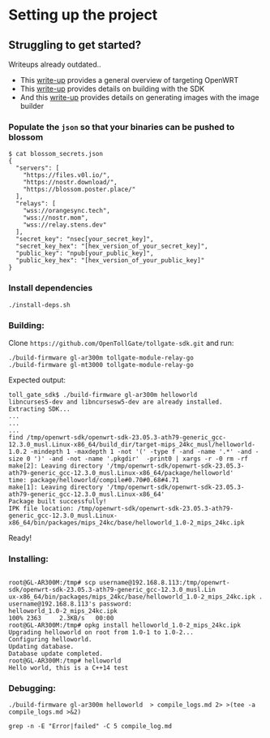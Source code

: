 # Setting up the project

## Struggling to get started?
Writeups already outdated..
* This [write-up](https://njump.me/nevent1qqsrkfkdwy8q693vtrs789t7gf0vt86avkp7ufcmn5j0rhuvpr35zsqprfmhxue69uhhgmmvd33x7mm5dqh8xar9deejuer9wchsyg9nugltwgmmxedv4xwf628swz33f4s6sdl8h58uhv8s89xae7mzrqpsgqqqqqqsy3ukmv) provides a general overview of targeting OpenWRT
* This [write-up](https://njump.me/nevent1qqs2yfg6yuzkfd8ymry2hqt9a8vzf86zsuwh4phkmumdfk5kpke95jsppemhxue69uhkummn9ekx7mp0qgst8c37ku3hkdj6e2vun550qu9rzntp4qm700g0ewc0qw2dmnakyxqrqsqqqqqpxv8pu3) provides details on building with the SDK
* And this [write-up](https://njump.me/nevent1qqsge5zzeya9e0v5pftg2durq5htc6cpd93d3qs7tezcfadsme0ckcqppemhxue69uhkummn9ekx7mp0qgst8c37ku3hkdj6e2vun550qu9rzntp4qm700g0ewc0qw2dmnakyxqrqsqqqqqppkccyz) provides details on generating images with the image builder

### Populate the `json` so that your binaries can be pushed to blossom
```
$ cat blossom_secrets.json 
{
  "servers": [
    "https://files.v0l.io/",
    "https://nostr.download/",
    "https://blossom.poster.place/"
  ],
  "relays": [
    "wss://orangesync.tech",
    "wss://nostr.mom",
    "wss://relay.stens.dev"
  ],
  "secret_key": "nsec[your_secret_key]",
  "secret_key_hex": "[hex_version_of_your_secret_key]",
  "public_key": "npub[your_public_key]",
  "public_key_hex": "[hex_version_of_your_public_key]"
}
```

### Install dependencies
```
./install-deps.sh
```

### Building:

Clone `https://github.com/OpenTollGate/tollgate-sdk.git` and run:

```
./build-firmware gl-ar300m tollgate-module-relay-go
./build-firmware gl-mt3000 tollgate-module-relay-go

```

Expected output:
```
toll_gate_sdk$ ./build-firmware gl-ar300m helloworld
libncurses5-dev and libncursesw5-dev are already installed.
Extracting SDK...
...
...
...
find /tmp/openwrt-sdk/openwrt-sdk-23.05.3-ath79-generic_gcc-12.3.0_musl.Linux-x86_64/build_dir/target-mips_24kc_musl/helloworld-1.0.2 -mindepth 1 -maxdepth 1 -not '(' -type f -and -name '.*' -and -size 0 ')' -and -not -name '.pkgdir'  -print0 | xargs -r -0 rm -rf
make[2]: Leaving directory '/tmp/openwrt-sdk/openwrt-sdk-23.05.3-ath79-generic_gcc-12.3.0_musl.Linux-x86_64/package/helloworld'
time: package/helloworld/compile#0.70#0.68#4.71
make[1]: Leaving directory '/tmp/openwrt-sdk/openwrt-sdk-23.05.3-ath79-generic_gcc-12.3.0_musl.Linux-x86_64'
Package built successfully!
IPK file location: /tmp/openwrt-sdk/openwrt-sdk-23.05.3-ath79-generic_gcc-12.3.0_musl.Linux-x86_64/bin/packages/mips_24kc/base/helloworld_1.0-2_mips_24kc.ipk

```

Ready!


### Installing:

```

root@GL-AR300M:/tmp# scp username@192.168.8.113:/tmp/openwrt-sdk/openwrt-sdk-23.05.3-ath79-generic_gcc-12.3.0_musl.Lin
ux-x86_64/bin/packages/mips_24kc/base/helloworld_1.0-2_mips_24kc.ipk .
username@192.168.8.113's password: 
helloworld_1.0-2_mips_24kc.ipk                                                      100% 2363     2.3KB/s   00:00    
root@GL-AR300M:/tmp# opkg install helloworld_1.0-2_mips_24kc.ipk 
Upgrading helloworld on root from 1.0-1 to 1.0-2...
Configuring helloworld.
Updating database.
Database update completed.
root@GL-AR300M:/tmp# helloworld 
Hello world, this is a C++14 test

```

### Debugging:

```
./build-firmware gl-ar300m helloworld  > compile_logs.md 2> >(tee -a compile_logs.md >&2)

grep -n -E "Error|failed" -C 5 compile_log.md

```

